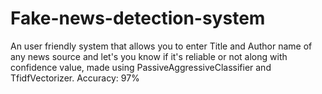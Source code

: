# Fake-news-detection-system
An user friendly system that allows you to enter Title and Author name of any news source and let's you know if it's reliable or not along with confidence value, made using PassiveAggressiveClassifier and TfidfVectorizer. Accuracy: 97%

